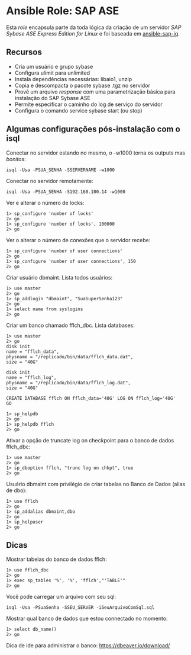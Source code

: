# Ansible Role: SAP ASE

Esta *role* encapsula parte da toda lógica da criação de um servidor
*SAP Sybase ASE Express Edition for Linux* e foi baseada em [ansible-sap-iq](https://github.com/andrewrothstein/ansible-sap-iq).

## Recursos
 
 - Cria um usuário e grupo sybase
 - Configura ulimit para unlimited
 - Instala dependências necessárias: libaio1, unzip
 - Copia e descompacta o pacote sybase .tgz no servidor
 - Provê um arquivo *response* com uma parametrização básica para instalação do SAP Sybase ASE
 - Permite especificar o caminho do log de serviço do servidor
 - Configura o comando service sybase start (ou stop)

## Algumas configurações pós-instalação com o isql

Conectar no servidor estando no mesmo, o -w1000 torna os outputs 
mas *bonitos*:

    isql -Usa -PSUA_SENHA -SSERVERNAME -w1000

Conectar no servidor remotamente:

    isql -Usa -PSUA_SENHA -S192.168.100.14 -w1000

Ver e alterar o número de locks:

    1> sp_configure 'number of locks'
    2> go
    1> sp_configure 'number of locks', 100000 
    2> go
    
Ver o alterar o número de conexões que o servidor recebe:

    1> sp_configure 'number of user connections'
    2> go
    1> sp_configure 'number of user connections', 150
    2> go

Criar usuário dbmaint. Lista todos usuários:

    1> use master
    2> go
    1> sp_addlogin "dbmaint", "SuaSuperSenha123"
    2> go
    1> select name from syslogins
    2> go

Criar um banco chamado fflch_dbc. Lista databases:

    1> use master
    2> go
    disk init 
    name = "fflch_data", 
    physname = "/replicado/bin/data/fflch_data.dat", 
    size = "40G"

    disk init
    name = "fflch_log", 
    physname = "/replicado/bin/data/fflch_log.dat", 
    size = "40G"

    CREATE DATABASE fflch ON fflch_data='40G' LOG ON fflch_log='40G'
    GO

    1> sp_helpdb	
    2> go
    1> sp_helpdb fflch	
    2> go

Ativar a opção de truncate log on checkpoint para o banco de dados fflch_dbc:

    1> use master
    2> go
    1> sp_dboption fflch, "trunc log on chkpt", true
    2> go
    
Usuário dbmaint com privilégio de criar tabelas no Banco de Dados (alias de dbo):

    1> use fflch
    2> go
    1> sp_addalias dbmaint,dbo
    2> go
    1> sp_helpuser
    2> go

## Dicas

Mostrar tabelas do banco de dados fflch:

    1> use fflch_dbc
    2> go
    1> exec sp_tables '%', '%', 'fflch',"'TABLE'"
    2> go

Você pode carregar um arquivo com seu sql:

    isql -Usa -PSuaSenha -SSEU_SERVER -iSeuArquivoComSql.sql

Mostrar qual banco de dados que estou connectado no momento:

    1> select db_name()
    2> go
    
Dica de ide para administrar o banco: https://dbeaver.io/download/
